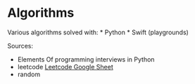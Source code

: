 # Algorithms

Various algorithms solved with:
    * Python
    * Swift (playgrounds)

Sources:
* Elements Of programming interviews in Python
* leetcode [Leetcode Google Sheet](https://docs.google.com/spreadsheets/d/1wMhKdpiu5Av6IecdlmmoJi-qL4jre_rZfTmSMYl-EgQ/edit?usp=sharing)
* random
